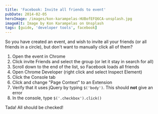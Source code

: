 ```yaml
---
title: 'Facebook: Invite all friends to event'
pubDate: 2014-02-05
heroImage: /images/kon-karampelas-HUBofEFQ6CA-unsplash.jpg
imageAlt: Image by Kon Karampelas on Unsplash
tags: [guide, 'developer tools', facebook]
---
```


So you have created an event, and wish to invite all your friends (or all friends in a circle), but don't want to manually click all of them?

1.  Open the event in Chrome
2.  Click invite Friends and select the group (or let it stay in search for all)
3.  Scroll down to the end of the list, so Facebook loads all friends
4.  Open Chrome Developer (right click and select Inspect Element)
5.  Click the Console tab
6.  Click and change "Page Context" to an Extension
7.  Verify that it uses jQuery by typing `$('body')`. This should **not** give an error
8.  In the console, type `$('.checkbox').click()`

Tada! All should be checked!

